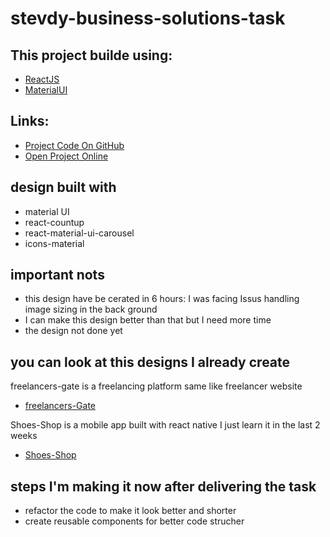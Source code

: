 # stevdy-business-solutions-task

## This project builde using:
 - [ReactJS](https://reactjs.org/)
 - [MaterialUI](https://mui.com/material-ui/getting-started/installation/)


## Links:
 - [Project Code On GitHub](https://github.com/mahmoud-sayed/stevdy-business-solutions-task)
 - [Open Project Online](https://mahmoud-sayed.github.io/stevdy-business-solutions-task)


## design built with
 - material UI
 - react-countup
 - react-material-ui-carousel
 - icons-material

## important nots
 - this design have be cerated in 6 hours: I was facing Issus handling image sizing in the back ground
 - I can make this design better than that but I need more time
 - the design not done yet

## you can look at this designs I already create 

freelancers-gate is a freelancing platform same like freelancer website
- [freelancers-Gate](https://github.com/mahmoud-sayed/freelancers-gate)

Shoes-Shop is a mobile app built with react native I just learn it in the last 2 weeks
- [Shoes-Shop](https://github.com/mahmoud-sayed/Shoes-Shop)


## steps I'm making it now after delivering the task
 - refactor the code to make it look better and shorter 
 - create reusable components for better code strucher
